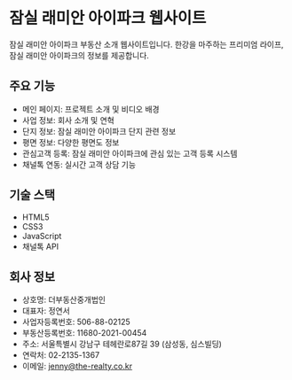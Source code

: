 # 잠실 래미안 아이파크 웹사이트

잠실 래미안 아이파크 부동산 소개 웹사이트입니다. 한강을 마주하는 프리미엄 라이프, 잠실 래미안 아이파크의 정보를 제공합니다.

## 주요 기능

- 메인 페이지: 프로젝트 소개 및 비디오 배경
- 사업 정보: 회사 소개 및 연혁
- 단지 정보: 잠실 래미안 아이파크 단지 관련 정보
- 평면 정보: 다양한 평면도 정보
- 관심고객 등록: 잠실 래미안 아이파크에 관심 있는 고객 등록 시스템
- 채널톡 연동: 실시간 고객 상담 기능

## 기술 스택

- HTML5
- CSS3
- JavaScript
- 채널톡 API

## 회사 정보

- 상호명: 더부동산중개법인
- 대표자: 정연서
- 사업자등록번호: 506-88-02125
- 부동산등록번호: 11680-2021-00454
- 주소: 서울특별시 강남구 테헤란로87길 39 (삼성동, 심스빌딩)
- 연락처: 02-2135-1367
- 이메일: jenny@the-realty.co.kr